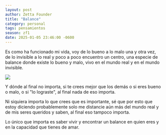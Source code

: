 ```yaml
---
layout: post
author: Zetta Founder
title: "Balance"
category: personal
tags: pensamientos
season: zf1
date: 2025-01-05 23:46:00 -0600
---
```

Es como ha funcionado mi vida, voy de lo bueno a lo malo una y otra vez, de lo invisible a lo real y poco a poco encuentro un centro, una especie de balance donde existe lo bueno y malo, vivo en el mundo real y en el mundo invisible.

![](https://i.ibb.co/b7GKBwL/photo-2025-01-05-23-41-41.jpg)

Y dónde al final no importa, si te crees mejor que los demás o si eres bueno o malo, o si "lo lograste", al final nada de eso importa.

Ni siquiera importa lo que crees que es importante, sé que por esto que estoy diciendo probablemente solo me distancie aún más del mundo real y de mis seres queridos y saben, al final eso tampoco importa.

Lo único que importa es saber vivir y encontrar un balance en quien eres y en la capacidad que tienes de amar.